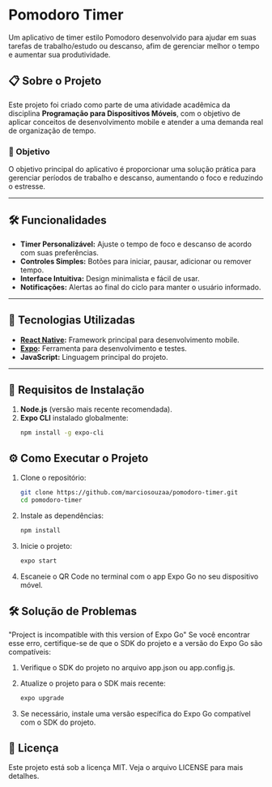 # Pomodoro Timer

Um aplicativo de timer estilo Pomodoro desenvolvido para ajudar em suas tarefas de trabalho/estudo ou descanso, afim de gerenciar melhor o tempo e aumentar sua produtividade.

## 📋 Sobre o Projeto

Este projeto foi criado como parte de uma atividade acadêmica da disciplina **Programação para Dispositivos Móveis**, com o objetivo de aplicar conceitos de desenvolvimento mobile e atender a uma demanda real de organização de tempo.

### 🎯 Objetivo
O objetivo principal do aplicativo é proporcionar uma solução prática para gerenciar períodos de trabalho e descanso, aumentando o foco e reduzindo o estresse.

---

## 🛠️ Funcionalidades

- **Timer Personalizável:** Ajuste o tempo de foco e descanso de acordo com suas preferências.
- **Controles Simples:** Botões para iniciar, pausar, adicionar ou remover tempo.
- **Interface Intuitiva:** Design minimalista e fácil de usar.
- **Notificações:** Alertas ao final do ciclo para manter o usuário informado.

---

## 🚀 Tecnologias Utilizadas

- **[React Native](https://reactnative.dev/):** Framework principal para desenvolvimento mobile.
- **[Expo](https://expo.dev/):** Ferramenta para desenvolvimento e testes.
- **JavaScript:** Linguagem principal do projeto.

---

## 🔧 Requisitos de Instalação

1. **Node.js** (versão mais recente recomendada).
2. **Expo CLI** instalado globalmente:
   ```bash
   npm install -g expo-cli


## ⚙️ Como Executar o Projeto
1. Clone o repositório:
    ```bash
    git clone https://github.com/marciosouzaa/pomodoro-timer.git
    cd pomodoro-timer

2. Instale as dependências:
    ```bash
    npm install

3. Inicie o projeto:
    ```bash
    expo start

4. Escaneie o QR Code no terminal com o app Expo Go no seu dispositivo móvel.

## 🛠️ Solução de Problemas
"Project is incompatible with this version of Expo Go"
Se você encontrar esse erro, certifique-se de que o SDK do projeto e a versão do Expo Go são compatíveis:

1. Verifique o SDK do projeto no arquivo app.json ou app.config.js.

2. Atualize o projeto para o SDK mais recente:
    ```bash
    expo upgrade

3. Se necessário, instale uma versão específica do Expo Go compatível com o SDK do projeto.


## 📝 Licença
Este projeto está sob a licença MIT. Veja o arquivo LICENSE para mais detalhes.